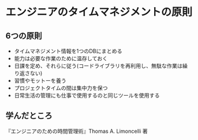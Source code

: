 # エンジニアのタイムマネジメントの原則
## 6つの原則
- タイムマネジメント情報を1つのDBにまとめる
- 能力は必要な作業のために温存しておく
- 日課を定め、それらに従う(コードライブラリを再利用し、無駄な作業は繰り返さない)
- 習慣やモットーを養う
- プロジェクトタイムの間は集中力を保つ
- 日常生活の管理にも仕事で使用するのと同じツールを使用する
## 学んだところ
『エンジニアのための時間管理術』Thomas A. Limoncelli 著

